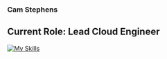 ### Cam Stephens

## Current Role: Lead Cloud Engineer

[![My Skills](https://skillicons.dev/icons?i=azure,cs,html,css,wasm,bootstrap,codepen,dotnet,git,kubernetes,powershell,vscode,visualstudio)](https://skillicons.dev)


